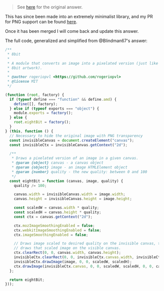 
> See [here](https://stackoverflow.com/a/71229461/6456163) for the original answer.

This has since been made into an extremely minimalist library, and my PR for PNG support can be found [here](https://github.com/rogeriopvl/8bit/pull/6).

Once it has been merged I will come back and update this answer.

The full code, generalized and simplified from @Blindman67's answer:

```javascript
/**
 * 8bit
 *
 * A module that converts an image into a pixelated version (just like
 * 8bit artwork).
 *
 * @author rogeriopvl <https://github.com/rogeriopvl>
 * @license MIT
 */

(function (root, factory) {
  if (typeof define === "function" && define.amd) {
    define([], factory);
  } else if (typeof exports === "object") {
    module.exports = factory();
  } else {
    root.eightBit = factory();
  }
} (this, function () {
  // Necessary to hide the original image with PNG transparency
  const invisibleCanvas = document.createElement("canvas");
  const invisibleCtx = invisibleCanvas.getContext("2d");

  /**
   * Draws a pixelated version of an image in a given canvas.
   * @param {object} canvas - a canvas object
   * @param {object} image - an image HTMLElement object
   * @param {number} quality - the new quality: between 0 and 100
   */
  const eightBit = function (canvas, image, quality) {
    quality /= 100;

    canvas.width = invisibleCanvas.width = image.width;
    canvas.height = invisibleCanvas.height = image.height;

    const scaledW = canvas.width * quality;
    const scaledH = canvas.height * quality;
    const ctx = canvas.getContext("2d");

    ctx.mozImageSmoothingEnabled = false;
    ctx.webkitImageSmoothingEnabled = false;
    ctx.imageSmoothingEnabled = false;

    // Draws image scaled to desired quality on the invisible canvas, then
    // draws that scaled image on the visible canvas.
    ctx.clearRect(0, 0, canvas.width, canvas.height);
    invisibleCtx.clearRect(0, 0, invisibleCtx.canvas.width, invisibleCtx.canvas.height);
    invisibleCtx.drawImage(image, 0, 0, scaledW, scaledH);
    ctx.drawImage(invisibleCtx.canvas, 0, 0, scaledW, scaledH, 0, 0, canvas.width, canvas.height);
  };

  return eightBit;
}));
```
